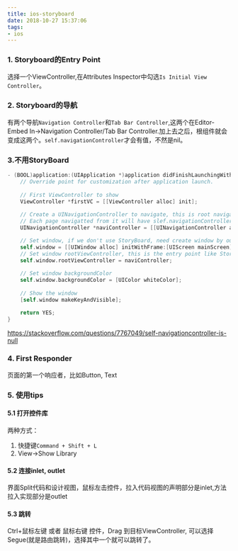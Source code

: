 ```yaml
---
title: ios-storyboard
date: 2018-10-27 15:37:06
tags:
- ios
---
```


### 1. Storyboard的Entry Point
选择一个ViewController,在Attributes Inspector中勾选`Is Initial View Controller`。

### 2. Storyboard的导航
有两个导航`Navigation Controller`和`Tab Bar Controller`,这两个在Editor-Embed In->Navigation Controller/Tab Bar Controller.加上去之后，根组件就会变成这两个。`self.navigationController`才会有值，不然是nil。

<!-- more -->

### 3.不用StoryBoard
``` Objective-C
- (BOOL)application:(UIApplication *)application didFinishLaunchingWithOptions:(NSDictionary *)launchOptions {
    // Override point for customization after application launch.
    
    // First ViewController to show
    ViewController *firstVC = [[ViewController alloc] init];
    
    // Create a UINavigationController to navigate, this is root navigation controller
    // Each page navigatted from it will have slef.navigationController
    UINavigationController *naviController = [[UINavigationController alloc] initWithRootViewController:firstVC];

    // Set window, if we don't use StoryBoard, need create window by ourself.
    self.window = [[UIWindow alloc] initWithFrame:[UIScreen mainScreen].bounds];
    // Set window rootViewController, this is the entry point like StoryBoard
    self.window.rootViewController = naviController;
    
    // Set window backgroundColor
    self.window.backgroundColor = [UIColor whiteColor];
    
    // Show the window
    [self.window makeKeyAndVisible];

    return YES;
}
```
https://stackoverflow.com/questions/7767049/self-navigationcontroller-is-null

### 4. First Responder
页面的第一个响应者，比如Button, Text

### 5. 使用tips
#### 5.1 打开控件库
两种方式：
1. 快捷键`Command + Shift + L`
2. View->Show Library

#### 5.2 连接inlet, outlet
界面Split代码和设计视图，鼠标左击控件，拉入代码视图的声明部分是inlet,方法拉入实现部分是outlet

#### 5.3 跳转
Ctrl+鼠标左键 或者 鼠标右键 控件，Drag 到目标ViewController, 可以选择Segue(就是路由跳转)，选择其中一个就可以跳转了。